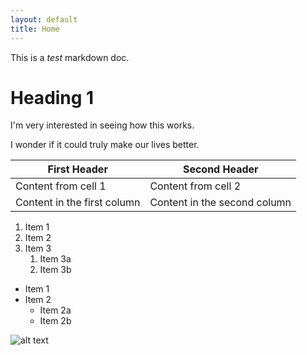 ```yaml
---
layout: default
title: Home
---
```


This is a *test* markdown doc.

# Heading 1

I'm very interested in seeing how this works.

I wonder if it could truly make our lives better.

First Header | Second Header
------------ | -------------
Content from cell 1 | Content from cell 2
Content in the first column | Content in the second column

1. Item 1
1. Item 2
1. Item 3
   1. Item 3a
   1. Item 3b
   
   
* Item 1
* Item 2
  * Item 2a
  * Item 2b
  
  
![alt text](https://crygula.github.io/write-the-docs-tutorial/docs/images/devil_motican.jpg)
